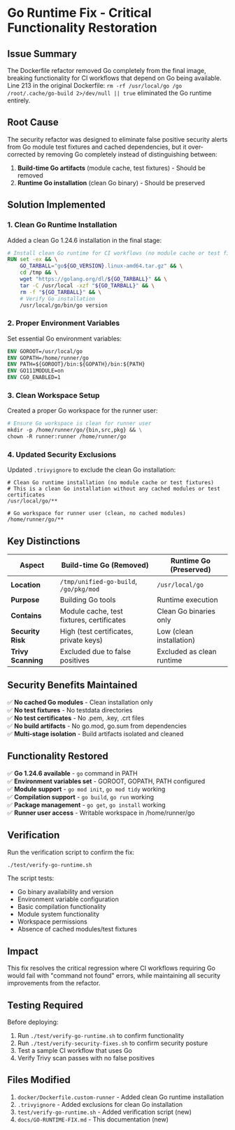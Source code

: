 # Go Runtime Fix - Critical Functionality Restoration

## Issue Summary

The Dockerfile refactor removed Go completely from the final image, breaking functionality for CI workflows that depend on Go being available. Line 213 in the original Dockerfile: `rm -rf /usr/local/go /go /root/.cache/go-build 2>/dev/null || true` eliminated the Go runtime entirely.

## Root Cause

The security refactor was designed to eliminate false positive security alerts from Go module test fixtures and cached dependencies, but it over-corrected by removing Go completely instead of distinguishing between:

1. **Build-time Go artifacts** (module cache, test fixtures) - Should be removed
2. **Runtime Go installation** (clean Go binary) - Should be preserved

## Solution Implemented

### 1. Clean Go Runtime Installation

Added a clean Go 1.24.6 installation in the final stage:

```dockerfile
# Install clean Go runtime for CI workflows (no module cache or test fixtures)
RUN set -ex && \
    GO_TARBALL="go${GO_VERSION}.linux-amd64.tar.gz" && \
    cd /tmp && \
    wget "https://golang.org/dl/${GO_TARBALL}" && \
    tar -C /usr/local -xzf "${GO_TARBALL}" && \
    rm -f "${GO_TARBALL}" && \
    # Verify Go installation
    /usr/local/go/bin/go version
```

### 2. Proper Environment Variables

Set essential Go environment variables:

```dockerfile
ENV GOROOT=/usr/local/go
ENV GOPATH=/home/runner/go
ENV PATH=${GOROOT}/bin:${GOPATH}/bin:${PATH}
ENV GO111MODULE=on
ENV CGO_ENABLED=1
```

### 3. Clean Workspace Setup

Created a proper Go workspace for the runner user:

```dockerfile
# Ensure Go workspace is clean for runner user
mkdir -p /home/runner/go/{bin,src,pkg} && \
chown -R runner:runner /home/runner/go
```

### 4. Updated Security Exclusions

Updated `.trivyignore` to exclude the clean Go installation:

```
# Clean Go runtime installation (no module cache or test fixtures)
# This is a clean Go installation without any cached modules or test certificates
/usr/local/go/**

# Go workspace for runner user (clean, no cached modules)
/home/runner/go/**
```

## Key Distinctions

| Aspect | Build-time Go (Removed) | Runtime Go (Preserved) |
|--------|------------------------|------------------------|
| **Location** | `/tmp/unified-go-build`, `/go/pkg/mod` | `/usr/local/go` |
| **Purpose** | Building Go tools | Runtime execution |
| **Contains** | Module cache, test fixtures, certificates | Clean Go binaries only |
| **Security Risk** | High (test certificates, private keys) | Low (clean installation) |
| **Trivy Scanning** | Excluded due to false positives | Excluded as clean runtime |

## Security Benefits Maintained

✅ **No cached Go modules** - Clean installation only  
✅ **No test fixtures** - No testdata directories  
✅ **No test certificates** - No .pem, .key, .crt files  
✅ **No build artifacts** - No go.mod, go.sum from dependencies  
✅ **Multi-stage isolation** - Build artifacts isolated and cleaned  

## Functionality Restored

✅ **Go 1.24.6 available** - `go` command in PATH  
✅ **Environment variables set** - GOROOT, GOPATH, PATH configured  
✅ **Module support** - `go mod init`, `go mod tidy` working  
✅ **Compilation support** - `go build`, `go run` working  
✅ **Package management** - `go get`, `go install` working  
✅ **Runner user access** - Writable workspace in /home/runner/go  

## Verification

Run the verification script to confirm the fix:

```bash
./test/verify-go-runtime.sh
```

The script tests:
- Go binary availability and version
- Environment variable configuration
- Basic compilation functionality
- Module system functionality
- Workspace permissions
- Absence of cached modules/test fixtures

## Impact

This fix resolves the critical regression where CI workflows requiring Go would fail with "command not found" errors, while maintaining all security improvements from the refactor.

## Testing Required

Before deploying:
1. Run `./test/verify-go-runtime.sh` to confirm functionality
2. Run `./test/verify-security-fixes.sh` to confirm security posture
3. Test a sample CI workflow that uses Go
4. Verify Trivy scan passes with no false positives

## Files Modified

1. `docker/Dockerfile.custom-runner` - Added clean Go runtime installation
2. `.trivyignore` - Added exclusions for clean Go installation
3. `test/verify-go-runtime.sh` - Added verification script (new)
4. `docs/GO-RUNTIME-FIX.md` - This documentation (new)